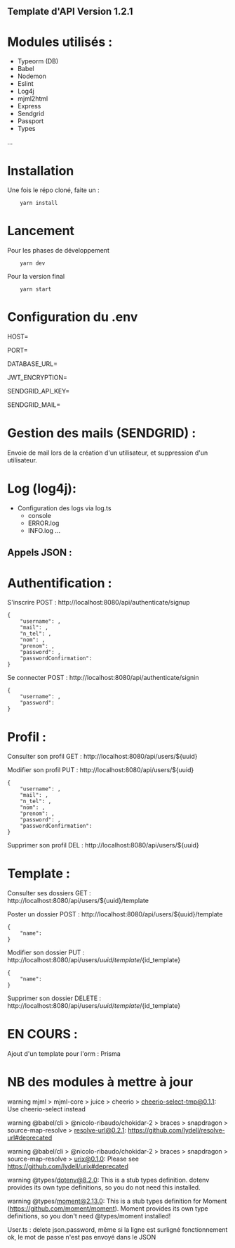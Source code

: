 ## Template d'API Version 1.2.1

# Modules utilisés :

- Typeorm (DB)
- Babel
- Nodemon
- Eslint
- Log4j
- mjml2html
- Express
- Sendgrid
- Passport
- Types

...

# Installation

Une fois le répo cloné, faite un :

        yarn install
    
# Lancement 

Pour les phases de développement

        yarn dev
    
Pour la version final

        yarn start
    
# Configuration du .env

HOST=

PORT=

DATABASE_URL=

JWT_ENCRYPTION=

SENDGRID_API_KEY=

SENDGRID_MAIL=

# Gestion des mails (SENDGRID) :

Envoie de mail lors de la création d'un utilisateur, et suppression d'un utilisateur.

# Log (log4j):

- Configuration des logs via log.ts 
    - console
    - ERROR.log
    - INFO.log
    ...

## Appels JSON :

# Authentification : 

S'inscrire POST : http://localhost:8080/api/authenticate/signup

    {
        "username": ,
        "mail": ,
        "n_tel": ,
        "nom": ,
        "prenom": ,
        "password": , 
        "passwordConfirmation":
    }
    
Se connecter POST : http://localhost:8080/api/authenticate/signin

    {
        "username": ,
        "password":  
    }

# Profil : 

Consulter son profil GET : http://localhost:8080/api/users/${uuid}

Modifier son profil PUT : http://localhost:8080/api/users/${uuid}

    {
        "username": ,
        "mail": ,
        "n_tel": ,
        "nom": ,
        "prenom": ,
        "password": , 
        "passwordConfirmation":
    }

Supprimer son profil DEL : http://localhost:8080/api/users/${uuid}

# Template :

Consulter ses dossiers  GET : http://localhost:8080/api/users/${uuid}/template

Poster un dossier POST : http://localhost:8080/api/users/${uuid}/template

    {
        "name":
    }

Modifier son dossier PUT : http://localhost:8080/api/users/${uuid}/template/${id_template}

    {
        "name":
    }
    
Supprimer son dossier DELETE : http://localhost:8080/api/users/${uuid}/template/${id_template}


# EN COURS :

Ajout d'un template pour l'orm : Prisma

# NB des modules à mettre à jour

warning mjml > mjml-core > juice > cheerio > cheerio-select-tmp@0.1.1: Use cheerio-select instead

warning @babel/cli > @nicolo-ribaudo/chokidar-2 > braces > snapdragon > source-map-resolve > resolve-url@0.2.1: https://github.com/lydell/resolve-url#deprecated

warning @babel/cli > @nicolo-ribaudo/chokidar-2 > braces > snapdragon > source-map-resolve > urix@0.1.0: Please see https://github.com/lydell/urix#deprecated

warning @types/dotenv@8.2.0: This is a stub types definition. dotenv provides its own type definitions, so you do not need this installed.

warning @types/moment@2.13.0: This is a stub types definition for Moment (https://github.com/moment/moment). Moment provides its own type definitions, so you don't need @types/moment installed!

User.ts : delete json.password, même si la ligne est surligné fonctionnement ok, le mot de passe n'est pas envoyé dans le JSON
